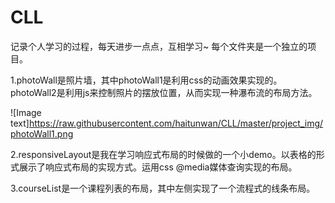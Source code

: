 # CLL
记录个人学习的过程，每天进步一点点，互相学习~
每个文件夹是一个独立的项目。

1.photoWall是照片墙，其中photoWall1是利用css的动画效果实现的。photoWall2是利用js来控制照片的摆放位置，从而实现一种瀑布流的布局方法。

![Image text]https://raw.githubusercontent.com/haitunwan/CLL/master/project_img/photoWall1.png

2.responsiveLayout是我在学习响应式布局的时候做的一个小demo。以表格的形式展示了响应式布局的实现方式。运用css @media媒体查询实现的布局。

3.courseList是一个课程列表的布局，其中左侧实现了一个流程式的线条布局。
